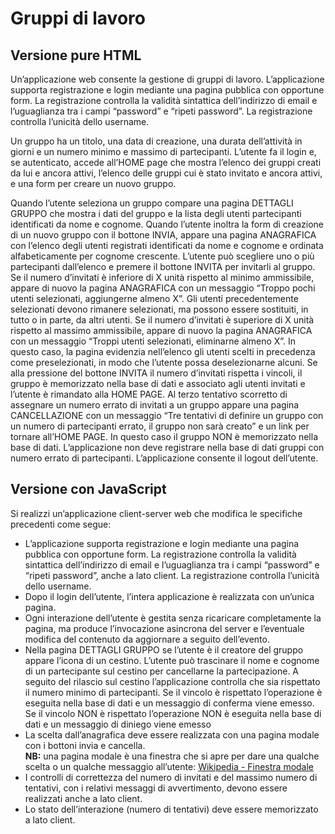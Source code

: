# Gruppi di lavoro
## Versione pure HTML
Un’applicazione web consente la gestione di gruppi di lavoro. L’applicazione supporta registrazione e login mediante una pagina pubblica con opportune form. La registrazione controlla la validità sintattica dell’indirizzo di email e l’uguaglianza tra i campi “password” e “ripeti password”. La registrazione controlla l’unicità dello username.

Un gruppo ha un titolo, una data di creazione, una durata dell’attività in giorni e un numero minimo e massimo di partecipanti. L’utente fa il login e, se autenticato, accede all’HOME page che mostra l’elenco dei gruppi creati da lui e ancora attivi, l’elenco delle gruppi cui è stato invitato e ancora attivi, e una form per creare un nuovo gruppo.

Quando l’utente seleziona un gruppo compare una pagina DETTAGLI GRUPPO che mostra i dati del gruppo e la lista degli utenti partecipanti identificati da nome e cognome. Quando l’utente inoltra la form di creazione di un nuovo gruppo con il bottone INVIA, appare una pagina ANAGRAFICA con l’elenco degli utenti registrati identificati da nome e cognome e ordinata alfabeticamente per cognome crescente.
L’utente può scegliere uno o più partecipanti dall’elenco e premere il bottone INVITA per invitarli al gruppo. Se il numero d’invitati è inferiore di X unità rispetto al minimo ammissibile, appare di nuovo la pagina ANAGRAFICA con un messaggio “Troppo pochi utenti selezionati, aggiungerne almeno X”. Gli utenti precedentemente selezionati devono rimanere selezionati, ma possono essere sostituiti, in tutto o in parte, da altri utenti. Se il numero d’invitati è superiore di X unità rispetto al massimo ammissibile, appare di nuovo la pagina ANAGRAFICA con un messaggio “Troppi utenti selezionati, eliminarne almeno X”. In questo caso, la pagina evidenzia nell’elenco gli utenti scelti in precedenza come preselezionati, in modo che l’utente possa deselezionarne alcuni. Se alla pressione del bottone INVITA il numero d’invitati rispetta i vincoli, il gruppo è memorizzato nella base di dati e associato agli utenti invitati e l’utente è rimandato alla HOME PAGE. Al terzo tentativo scorretto di assegnare un numero errato di invitati a un gruppo appare una pagina CANCELLAZIONE con un messaggio “Tre tentativi di definire un gruppo con un numero di partecipanti errato, il gruppo non sarà creato” e un link per tornare all’HOME PAGE. In questo caso il gruppo NON è memorizzato nella base di dati. L’applicazione non deve registrare nella base di dati gruppi con numero errato di partecipanti. L’applicazione consente il logout dell’utente.
## Versione con JavaScript
Si realizzi un’applicazione client-server web che modifica le specifiche precedenti come segue:
- L’applicazione supporta registrazione e login mediante una pagina pubblica con opportune form. La registrazione controlla la validità sintattica dell’indirizzo di email e l’uguaglianza tra i campi “password” e “ripeti password”, anche a lato client. La registrazione controlla l’unicità dello username.
- Dopo il login dell’utente, l’intera applicazione è realizzata con un’unica pagina.
- Ogni interazione dell’utente è gestita senza ricaricare completamente la pagina, ma produce l’invocazione asincrona del server e l’eventuale modifica del contenuto da aggiornare a seguito dell’evento.
- Nella pagina DETTAGLI GRUPPO se l’utente è il creatore del gruppo appare l’icona di un cestino. L’utente può trascinare il nome e cognome di un partecipante sul cestino per cancellarne la partecipazione. A seguito del rilascio sul cestino l’applicazione controlla che sia rispettato il numero minimo di partecipanti. Se il vincolo è rispettato l’operazione è eseguita nella base di dati e un messaggio di conferma viene emesso. Se il vincolo NON è rispettato l’operazione NON è eseguita nella base di dati e un messaggio di diniego viene emesso
- La scelta dall’anagrafica deve essere realizzata con una pagina modale con i bottoni invia e cancella.  
  **NB:** una pagina modale è una finestra che si apre per dare una qualche scelta o un qualche messaggio all’utente: [Wikipedia - Finestra modale](https://it.wikipedia.org/wiki/Finestra_modale)
- I controlli di correttezza del numero di invitati e del massimo numero di tentativi, con i relativi messaggi di avvertimento, devono essere realizzati anche a lato client.
- Lo stato dell’interazione (numero di tentativi) deve essere memorizzato a lato client.
